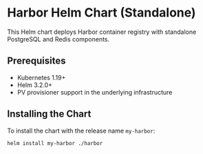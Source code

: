 # Harbor Helm Chart (Standalone)

This Helm chart deploys Harbor container registry with standalone PostgreSQL and Redis components.

## Prerequisites

- Kubernetes 1.19+
- Helm 3.2.0+
- PV provisioner support in the underlying infrastructure

## Installing the Chart

To install the chart with the release name `my-harbor`:

```bash
helm install my-harbor ./harbor
